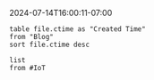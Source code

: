 
2024-07-14T16:00:11-07:00

```dataview  
table file.ctime as "Created Time"  
from "Blog"  
sort file.ctime desc  
```


```dataview
list
from #IoT
```
